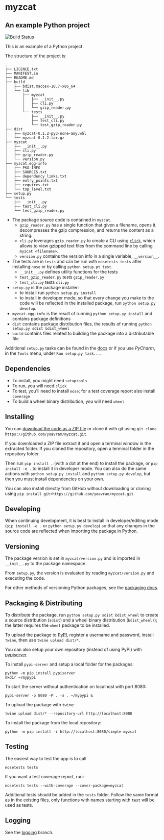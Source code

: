 # myzcat
## An example Python project

[![Build Status](https://travis-ci.org/yoavram/myzcat.svg?branch=master)](https://travis-ci.org/yoavram/myzcat)

This is an example of a Python project.

The structure of the project is:

```
.
├── LICENCE.txt
├── MANIFEST.in
├── README.md
├── build
│   ├── bdist.macosx-10.7-x86_64
│   └── lib
│       ├── myzcat
│       │   ├── __init__.py
│       │   ├── cli.py
│       │   └── gzip_reader.py
│       └── tests
│           ├── __init__.py
│           ├── test_cli.py
│           └── test_gzip_reader.py
├── dist
│   ├── myzcat-0.1.2-py3-none-any.whl
│   └── myzcat-0.1.2.tar.gz
├── myzcat
│   ├── __init__.py
│   ├── cli.py
│   ├── gzip_reader.py
│   └── version.py
├── myzcat.egg-info
│   ├── PKG-INFO
│   ├── SOURCES.txt
│   ├── dependency_links.txt
│   ├── entry_points.txt
│   ├── requires.txt
│   └── top_level.txt
├── setup.py
└── tests
    ├── __init__.py
    ├── test_cli.py
    └── test_gzip_reader.py
```

- The package source code is contained in `myzcat`.
  - `gzip_reader.py` has a single function that given a filename, opens it, decompresses the gzip compression, and returns the content as a string.
  - `cli.py` leverages `gzip_reader.py` to create a CLI using [`click`](http://click.pocoo.org), which allows to view gzipped text files from the command line by calling `myzcat <filename>`.
  - `version.py` contains the version info in a single variable, `__version__`.
- The tests are in `tests` and can be run with `nosetests tests` after installing `nose` or by calling `python setup.pt test`.
  - `__init__.py` defines utility functions for the tests
  - `test_gzip_reader.py` tests `gzip_reader.py`
  - `test_cli.py` tests `cli.py`
- `setup.py` is the package installer:
  - to install run `python setup.py install`
  - to install in developer mode, so that every change you make to the code will be reflected in the installed package, run `python setup.py develop`.
- `myzcat.egg-info` is the result of running `python setup.py install` and contains package definitions
- `dist` contains package distribution files, the results of running `python setup.py sdist bdist_wheel`
- `build` contains files related to building the package into a distributable file

Additional `setup.py` tasks can be found in the [docs](https://packaging.python.org) or if you use _PyCharm_, in the `Tools` menu, under `Run setup.py task...`.

## Dependencies

- To install, you might need `setuptools`
- To run, you will need `click`
- To test, you'll need to install `nose`; for a test coverage report also install `coverage`
- To build a wheel binary distribution, you will need `wheel`

## Installing

You can [download the code as a ZIP file](https://github.com/yoavram/myzcat/archive/master.zip) or clone it with git using `git clone https://github.com/yoavram/myzcat.git`. 

If you downloaded a ZIP file extract it and open a terminal window in the extracted folder.
If you cloned the repository, open a terminal folder in the repository folder.

Then run `pip install .` (with a dot at the end) to install the package, or `pip install -e .` to install it in developer mode. You can also do the same actions with `python setup.py install` and `python setup.py develop`, but then you must install dependencies on your own.

You can also install directly from GitHub without downloading or cloning using `pip install git+https://github.com/yoavram/myzcat.git`.

## Developing

When continuing development, it is best to install in developer/editing mode (`pip install -e .` or `python setup.py develop`) so that any changes in the source code are reflected when importing the package in Python.

## Versioning

The package version is set in `myzcat/version.py` and is imported in `__init__.py` to the package namespace. 

From `setup.py`, the version is evaluated by reading `myzcat/version.py` and executing the code.

For other methods of versioning Python packages, see the [packaging docs](https://packaging.python.org/single_source_version/#single-sourcing-the-version).

## Packaging & Distributing

To distribute the package, run `python setup.py sdist bdist_wheel` to create a source distribution (`sdist`) and a wheel binary distribution (`bdist_wheel)`); the latter requires the `wheel` package to be installed.

To upload the package to [PyPI](http://pypi.python.org), register a username and password, install `twine`, then use `twine upload dist/*`.

You can also setup your own repository (instead of using PyPI) with [pypiserver](https://pypi.org/project/pypiserver/).

To install `pypi-server` and setup a local folder for the packages:
```
python -m pip install pypiserver  
mkdir ~/mypypi   
```
To start the server without authentication on localhost with port 8080:
```
pypi-server -p 8080 -P . -a . ~/mypypi &
```
To upload the package with `twine`:
```
twine upload dist/* --repository-url http://localhost:8080
```
To install the package from the local repository:
```
python -m pip install -i http://localhost:8080/simple myzcat
```


## Testing

The easiest way to test the app is to call 
```
nosetests tests
```

If you want a test coverage report, run:
```
nosetests tests --with-coverage --cover-package=myzcat
```

Additional tests should be added in the `tests` folder. 
Follow the same format as in the existing files, only functions with names starting with `test` will be used as tests.

## Logging

See the [logging](https://github.com/yoavram/myzcat/tree/logging) branch.